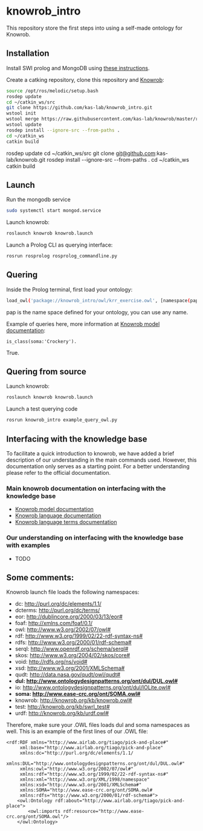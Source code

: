 # knowrob_intro

This repository store the first steps into using a self-made ontology for Knowrob.

## Installation

Install SWI prolog and MongoDB using [these instructions](https://github.com/knowrob/knowrob#installation-of-swi-prolog-and-mongodb).

Create a catking repository, clone this repository and [Knowrob](https://github.com/kas-lab/knowrob):

```Bash
source /opt/ros/melodic/setup.bash
rosdep update
cd ~/catkin_ws/src
git clone https://github.com/kas-lab/knowrob_intro.git
wstool init
wstool merge https://raw.githubusercontent.com/kas-lab/knowrob/master/rosinstall/knowrob-base.rosinstall
wstool update
rosdep install --ignore-src --from-paths .
cd ~/catkin_ws
catkin build
```

rosdep update
cd ~/catkin_ws/src
git clone git@github.com:kas-lab/knowrob.git
rosdep install --ignore-src --from-paths .
cd ~/catkin_ws
catkin build

## Launch

Run the mongodb service
```Bash
sudo systemctl start mongod.service
```

Launch knowrob:
```Bash
roslaunch knowrob knowrob.launch 
```

Launch a Prolog CLI as querying interface:
```Bash
rosrun rosprolog rosprolog_commandline.py 
```

## Quering

Inside the Prolog terminal, first load your ontology:

```Bash
load_owl('package://knowrob_intro/owl/krr_exercise.owl', [namespace(pap, 'http://www.airlab.org/tiago/pick-and-place#')])
```
pap is the name space defined for your ontology, you can use any name.

Example of queries here, more information at [Knowrob model documentation](https://knowrob.github.io/knowrob/master/model/):
```
is_class(soma:'Crockery').
```
True.

## Quering from source

Launch knowrob:
```Bash
roslaunch knowrob knowrob.launch 
```

Launch a test querying code
```Bash
rosrun knowrob_intro example_query_owl.py 
```

## Interfacing with the knowledge base

To facilitate a quick introduction to knowrob, we have added a brief description of our understanding in the main commands used. However, this documentation only serves as a starting point. For a better understanding please refer to the official documentation.

### Main knowrob documentation on interfacing with the knowledge base
* [Knowrob model documentation](https://knowrob.github.io/knowrob/master/model/)
* [Knowrob language documentation](https://knowrob.github.io/knowrob/master/lang/index.html)
* [Knowrob language terms documentation](https://knowrob.github.io/knowrob/master/lang/index.html)

### Our understanding on interfacing with the knowledge base with examples
* TODO

## Some comments:

Knowrob launch file loads the following namespaces:
- dc: http://purl.org/dc/elements/1.1/
- dcterms: http://purl.org/dc/terms/
- eor: http://dublincore.org/2000/03/13/eor#
- foaf: http://xmlns.com/foaf/0.1/
- owl: http://www.w3.org/2002/07/owl#
- rdf: http://www.w3.org/1999/02/22-rdf-syntax-ns#
- rdfs: http://www.w3.org/2000/01/rdf-schema#
- serql: http://www.openrdf.org/schema/serql#
- skos: http://www.w3.org/2004/02/skos/core#
- void: http://rdfs.org/ns/void#
- xsd: http://www.w3.org/2001/XMLSchema#
- qudt: http://data.nasa.gov/qudt/owl/qudt#
- **dul: http://www.ontologydesignpatterns.org/ont/dul/DUL.owl#**
- io: http://www.ontologydesignpatterns.org/ont/dul/IOLite.owl#
- **soma: http://www.ease-crc.org/ont/SOMA.owl#**
- knowrob: http://knowrob.org/kb/knowrob.owl#
- test: http://knowrob.org/kb/swrl_test#
- urdf: http://knowrob.org/kb/urdf.owl#

Therefore, make sure your .OWL files loads dul and soma namespaces as well. This is an example of the first lines of our .OWL file:
```
<rdf:RDF xmlns="http://www.airlab.org/tiago/pick-and-place#"
     xml:base="http://www.airlab.org/tiago/pick-and-place"
     xmlns:dc="http://purl.org/dc/elements/1.1/  
     xmlns:DUL="http://www.ontologydesignpatterns.org/ont/dul/DUL.owl#"    
     xmlns:owl="http://www.w3.org/2002/07/owl#"  
     xmlns:rdf="http://www.w3.org/1999/02/22-rdf-syntax-ns#"    
     xmlns:xml="http://www.w3.org/XML/1998/namespace"
     xmlns:xsd="http://www.w3.org/2001/XMLSchema#"
     xmlns:SOMA="http://www.ease-crc.org/ont/SOMA.owl#
     xmlns:rdfs="http://www.w3.org/2000/01/rdf-schema#">
    <owl:Ontology rdf:about="http://www.airlab.org/tiago/pick-and-place">
        <owl:imports rdf:resource="http://www.ease-crc.org/ont/SOMA.owl"/>
    </owl:Ontology>
 ```
